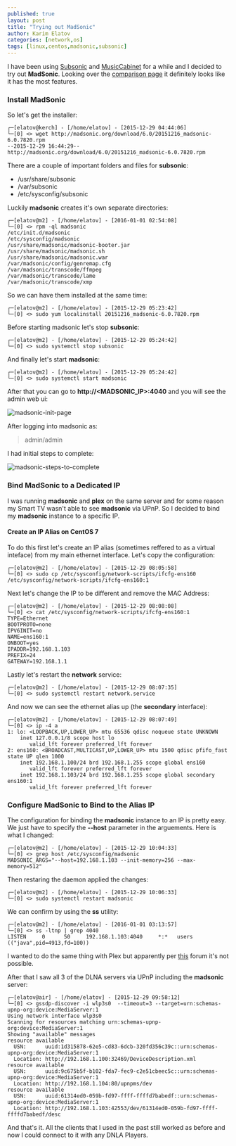 ```yaml
---
published: true
layout: post
title: "Trying out MadSonic"
author: Karim Elatov
categories: [network,os]
tags: [linux,centos,madsonic,subsonic]
---
```

I have been using [Subsonic](/2012/10/installing-subsonic-on-fedora-17/) and [MusicCabinet](/2013/02/installing-musiccabinet-on-top-of-subsonic/) for a while and I decided to try out **MadSonic**. Looking over the [comparison page](http://beta.madsonic.org/pages/compare.jsp) it definitely looks like it has the most features.

### Install MadSonic
So let's get the installer:

	┌─[elatov@kerch] - [/home/elatov] - [2015-12-29 04:44:06]
	└─[0] <> wget http://madsonic.org/download/6.0/20151216_madsonic-6.0.7820.rpm
	--2015-12-29 16:44:29--  http://madsonic.org/download/6.0/20151216_madsonic-6.0.7820.rpm

There are a couple of important folders and files for **subsonic**:

* /usr/share/subsonic
* /var/subsonic
* /etc/sysconfig/subsonic

Luckily **madsonic** creates it's own separate directories:

	┌─[elatov@m2] - [/home/elatov] - [2016-01-01 02:54:08]
	└─[0] <> rpm -ql madsonic
	/etc/init.d/madsonic
	/etc/sysconfig/madsonic
	/usr/share/madsonic/madsonic-booter.jar
	/usr/share/madsonic/madsonic.sh
	/usr/share/madsonic/madsonic.war
	/var/madsonic/config/genremap.cfg
	/var/madsonic/transcode/ffmpeg
	/var/madsonic/transcode/lame
	/var/madsonic/transcode/xmp

So we can have them installed at the same time:

	┌─[elatov@m2] - [/home/elatov] - [2015-12-29 05:23:42]
	└─[0] <> sudo yum localinstall 20151216_madsonic-6.0.7820.rpm

Before starting madsonic let's stop **subsonic**:

	┌─[elatov@m2] - [/home/elatov] - [2015-12-29 05:24:42]
	└─[0] <> sudo systemctl stop subsonic

And finally let's start **madsonic**:

	┌─[elatov@m2] - [/home/elatov] - [2015-12-29 05:24:42]
	└─[0] <> sudo systemctl start madsonic
	
After that you can go to **http://\<MADSONIC_IP\>:4040** and you will see the admin web ui:

![madsonic-init-page](madsonic-init-page.png)

After logging into madsonic as:

> admin/admin

I had initial steps to complete:

![madsonic-steps-to-complete](madsonic-steps-to-complete.png)
	
### Bind MadSonic to a Dedicated IP
I was running **madsonic** and **plex** on the same server and for some reason my Smart TV wasn't able to see **madsonic** via UPnP. So I decided to bind my **madsonic** instance to a specific IP. 

#### Create an IP Alias on CentOS 7

To do this first let's create an IP alias (sometimes reffered to as a virtual inteface) from my main ethernet interface. Let's copy the configuration:

	┌─[elatov@m2] - [/home/elatov] - [2015-12-29 08:05:58]
	└─[0] <> sudo cp /etc/sysconfig/network-scripts/ifcfg-ens160 /etc/sysconfig/network-scripts/ifcfg-ens160:1

Next let's change the IP to be different and remove the MAC Address:

	┌─[elatov@m2] - [/home/elatov] - [2015-12-29 08:08:08]
	└─[0] <> cat /etc/sysconfig/network-scripts/ifcfg-ens160:1
	TYPE=Ethernet
	BOOTPROTO=none
	IPV6INIT=no
	NAME=ens160:1
	ONBOOT=yes
	IPADDR=192.168.1.103
	PREFIX=24
	GATEWAY=192.168.1.1

Lastly let's restart the **network** service:

	┌─[elatov@m2] - [/home/elatov] - [2015-12-29 08:07:35]
	└─[0] <> sudo systemctl restart network.service

And now we can see the ethernet alias up (the **secondary** interface):

	┌─[elatov@m2] - [/home/elatov] - [2015-12-29 08:07:49]
	└─[0] <> ip -4 a
	1: lo: <LOOPBACK,UP,LOWER_UP> mtu 65536 qdisc noqueue state UNKNOWN
	    inet 127.0.0.1/8 scope host lo
	       valid_lft forever preferred_lft forever
	2: ens160: <BROADCAST,MULTICAST,UP,LOWER_UP> mtu 1500 qdisc pfifo_fast state UP qlen 1000
	    inet 192.168.1.100/24 brd 192.168.1.255 scope global ens160
	       valid_lft forever preferred_lft forever
	    inet 192.168.1.103/24 brd 192.168.1.255 scope global secondary ens160:1
	       valid_lft forever preferred_lft forever


### Configure MadSonic to Bind to the Alias IP

The configuration for binding the **madsonic** instance to an IP is pretty easy. We just have to specify the **--host** parameter in the arguements. Here is what I changed:

	┌─[elatov@m2] - [/home/elatov] - [2015-12-29 10:04:33]
	└─[0] <> grep host /etc/sysconfig/madsonic
	MADSONIC_ARGS="--host=192.168.1.103 --init-memory=256 --max-memory=512"

Then restaring the daemon applied the changes:

	┌─[elatov@m2] - [/home/elatov] - [2015-12-29 10:06:33]
	└─[0] <> sudo systemctl restart madsonic

We can confirm by using the **ss** utility:

	┌─[elatov@m2] - [/home/elatov] - [2016-01-01 03:13:57]
	└─[0] <> ss -ltnp | grep 4040
	LISTEN     0      50     192.168.1.103:4040     *:*   users (("java",pid=4913,fd=100))

I wanted to do the same thing with Plex but apparently per [this](https://forums.plex.tv/discussion/45480/bind-to-specific-interface-only/p2
) forum it's not possible.

After that I saw all 3 of the DLNA servers via UPnP including the **madsonic** server:

	┌─[elatov@air] - [/home/elatov] - [2015-12-29 09:58:12]
	└─[0] <> gssdp-discover -i wlp3s0  --timeout=3 --target=urn:schemas-upnp-org:device:MediaServer:1
	Using network interface wlp3s0
	Scanning for resources matching urn:schemas-upnp-org:device:MediaServer:1
	Showing "available" messages
	resource available
	  USN:      uuid:1d315878-62e5-cd83-6dcb-320fd356c39c::urn:schemas-upnp-org:device:MediaServer:1
	  Location: http://192.168.1.100:32469/DeviceDescription.xml
	resource available
	  USN:      uuid:9c675b5f-b102-fda7-fec9-c2e51cbeec5c::urn:schemas-upnp-org:device:MediaServer:1
	  Location: http://192.168.1.104:80/upnpms/dev
	resource available
	  USN:      uuid:61314ed0-059b-fd97-ffff-ffffd7babedf::urn:schemas-upnp-org:device:MediaServer:1
	  Location: http://192.168.1.103:42553/dev/61314ed0-059b-fd97-ffff-ffffd7babedf/desc

And that's it. All the clients that I used in the past still worked as before and now I could connect to it with any DNLA Players.
